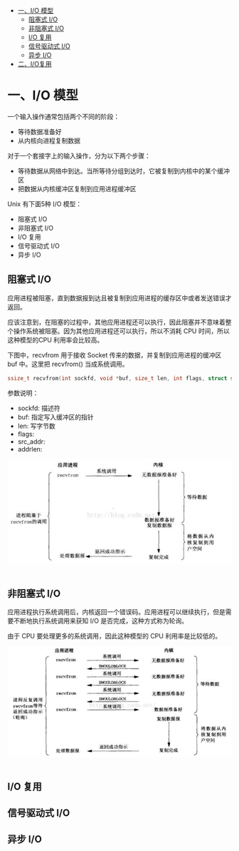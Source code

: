 
* [一、I/O 模型](#一、I/O-模型)
    * [阻塞式 I/O](#阻塞式-I/O)
    * [非阻塞式 I/O](#非阻塞式-I/O)
    * [I/O 复用](#I/O-复用)
    * [信号驱动式 I/O](#信号驱动式-I/O)
    * [异步 I/O](#异步-I/O)
* [二、I/O复用](#二、I/O复用)

# 一、I/O 模型
一个输入操作通常包括两个不同的阶段：  
- 等待数据准备好
- 从内核向进程复制数据

对于一个套接字上的输入操作，分为以下两个步骤：  
- 等待数据从网络中到达。当所等待分组到达时，它被复制到内核中的某个缓冲区
- 把数据从内核缓冲区复制到应用进程缓冲区

Unix 有下面5种 I/O 模型：
- 阻塞式 I/O
- 非阻塞式 I/O
- I/O 复用
- 信号驱动式 I/O
- 异步 I/O
## 阻塞式 I/O
应用进程被阻塞，直到数据报到达且被复制到应用进程的缓存区中或者发送错误才返回。

应该注意到，在阻塞的过程中，其他应用进程还可以执行，因此阻塞并不意味着整个操作系统被阻塞。因为其他应用进程还可以执行，所以不消耗 CPU 时间，所以这种模型的CPU 利用率会比较高。

下图中，recvfrom 用于接收 Socket 传来的数据，并复制到应用进程的缓冲区 buf 中。这里把 recvfrom() 当成系统调用。
```c
ssize_t recvfrom(int sockfd, void *buf, size_t len, int flags, struct sockaddr *src_addr, socklen_t *addrlen);
```
参数说明：
- sockfd: 描述符
- buf: 指定写入缓冲区的指针 
- len: 写字节数
- flags: 
- src_addr:
- addrlen: 
<div align="center"> <img src="pics/blocking-IO.jpg"/> </div><br>

## 非阻塞式 I/O
应用进程执行系统调用后，内核返回一个错误码。应用进程可以继续执行，但是需要不断地执行系统调用来获知 I/O 是否完成，这种方式称为轮询。

由于 CPU 要处理更多的系统调用，因此这种模型的 CPU 利用率是比较低的。
<div align="center"> <img src="pics/no-blocking-IO.jpg"/> </div><br>

## I/O 复用

## 信号驱动式 I/O

## 异步 I/O